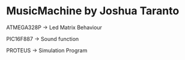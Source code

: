 # MusicMachine by Joshua Taranto

ATMEGA328P -> Led Matrix Behaviour

PIC16F887  -> Sound function

PROTEUS    -> Simulation Program

